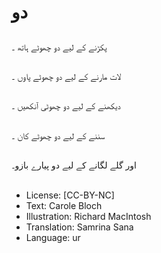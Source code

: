 # دو

##
پکڑنے کے لیے دو چھوٹے ہاتھ ۔

##


##
لات مارنے کے لیے دو چھوٹے پاوں ۔

##


##
دیکھنے کے لیے دو چھوٹی آنکھیں ۔

##


##
سننے کے لیے دو چھوٹے کان ۔

##


##
اور گلے لگانے کے لیے دو پیارے بازو۔

##


##
* License: [CC-BY-NC]
* Text: Carole Bloch
* Illustration: Richard MacIntosh
* Translation: Samrina Sana
* Language: ur
